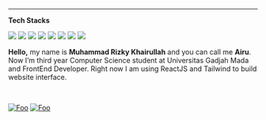 <div align="center">
    <img src="assets/errbint500.gif" alt="" >
</div>

---

**Tech Stacks**

[![](https://img.shields.io/badge/JAVASCRIPT%20-%23323330.svg?&style=flat-square&logo=javascript&logoColor=F0DB4F)](https://javascript.com) 
[![](https://img.shields.io/badge/REACT%20-%2356BDDA.svg?&style=flat-square&logo=react&logoColor=white)](https://reactjs.org) 
[![](https://img.shields.io/badge/FIREBASE%20-%23FFA611.svg?&style=flat-square&logo=firebase&logoColor=white)](https://firebase.google.com) 
[![](https://img.shields.io/badge/TAILWIND%20-%2338B2AC.svg?&style=flat-square&logo=tailwindcss&logoColor=white)](https://tailwindcss.com)
[![](https://img.shields.io/badge/FIGMA%20-%23F24E1E.svg?&style=flat-square&logo=figma&logoColor=white)](https://figma.com) 
[![](https://img.shields.io/badge/NODE%20-%233C873A.svg?&style=flat-square&logo=node.js&logoColor=white)](https://nodejs.org) 
[![](https://img.shields.io/badge/PHOTOSHOP-%23121212?style=flat-square&logo=adobe-photoshop&logoColor=white&color=31A8FF)](https://www.adobe.com/products/photoshop.html) 
[![](https://img.shields.io/badge/Illustrator-%23121212?style=flat-square&logo=adobe-illustrator&logoColor=white&color=FF9A00)](https://www.adobe.com/products/illustrator.html) 

**Hello,**
my name is **Muhammad Rizky Khairullah** and you can call me **Airu**. Now I’m third year Computer Science student at Universitas Gadjah Mada and FrontEnd Developer. Right now I am using ReactJS and Tailwind to build website interface.

<br>

[![Foo](https://komarev.com/ghpvc/?username=rzkykhrllh&color=lightgrey)]()
[![Foo](https://img.shields.io/github/followers/rzkykhrllh?label=follow%20me&style=social)](https://github.com/rzkykhrllh)

<br>
